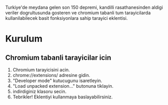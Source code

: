 Turkiye'de meydana gelen son 150 depremi, kandilli rasathanesinden aldigi veriler dogrultusunda gosteren ve chromium tabanli tum tarayicilarda kullanilabilecek basit fonksiyonlara sahip tarayici eklentisi.

# Kurulum

## Chromium tabanli tarayicilar icin

1. Chromium tarayicisini acin.
2. chrome://extensions/ adresine gidin.
3. "Developer mode" kutucugunu isaretleyin.
4. "Load unpacked extension..." butonuna tiklayin.
5. indirdiginiz klasoru secin.
6. Tebrikler! Eklentiyi kullanmaya baslayabilirsiniz.
